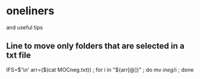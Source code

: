 # oneliners
and useful tips

## Line to move only folders that are selected in a txt file
IFS=$'\n' arr=($(cat MOCneg.txt)) ; for i in "${arr[@]}" ; do mv $i neg/$i ; done 
